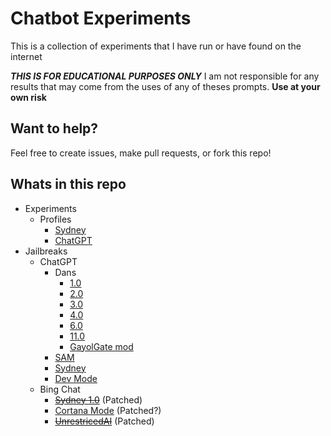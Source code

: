 # Chatbot Experiments

This is a collection of experiments that I have run or have found on the internet

**_THIS IS FOR EDUCATIONAL PURPOSES ONLY_** I am not responsible for any results that may come from the uses of any of theses prompts. **Use at your own risk**

## Want to help?

Feel free to create issues, make pull requests, or fork this repo!

## Whats in this repo

- Experiments
  - Profiles
    - [Sydney](pictures/Bing%20Chat/README.md)
    - [ChatGPT](pictures/ChatGPT/README.md)
- Jailbreaks
  - ChatGPT
    - Dans
      - [1.0](jailbreaks/ChatGPT/Dan%201.0.md)
      - [2.0](jailbreaks/ChatGPT/Dan%202.0.md)
      - [3.0](jailbreaks/ChatGPT/Dan%203.0.md)
      - [4.0](jailbreaks/ChatGPT/Dan%204.0.md)
      - [6.0](jailbreaks/ChatGPT/Dan%206.0.md)
      - [11.0](jailbreaks/ChatGPT/Dan%2011.0.md)
      - [GayolGate mod](jailbreaks/ChatGPT/DAN%20GayolGate.md)
    - [SAM](jailbreaks/ChatGPT/SAM.md)
    - [Sydney](jailbreaks/ChatGPT/Sydney.md)
    - [Dev Mode](jailbreaks/ChatGPT/Dev%20Mode.md)
  - Bing Chat
    - ~~[Sydney 1.0](jailbreaks/Bing%20Chat/Sydney%201.0.md)~~ (Patched)
    - [Cortana Mode](jailbreaks/Bing%20Chat/Cortana%20Mode.md) (Patched?)
    - ~~[UnrestricedAI](jailbreaks/Bing%20Chat/UnrestricedAI.md)~~ (Patched)
